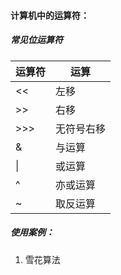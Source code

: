 #### 计算机中的运算符：

##### 常见位运算符

| 运算符 | 运算       |
| ------ | ---------- |
| <<     | 左移       |
| >>     | 右移       |
| >>>    | 无符号右移 |
| &      | 与运算     |
| \|     | 或运算     |
| ^      | 亦或运算   |
| ~      | 取反运算   |

##### 使用案例：

1. 雪花算法